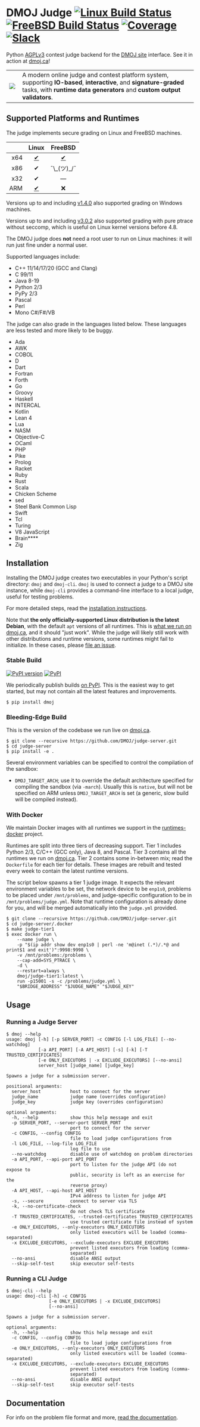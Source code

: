 DMOJ Judge [![Linux Build Status](https://img.shields.io/github/workflow/status/DMOJ/judge-server/build?logo=github)](https://github.com/DMOJ/judge-server/actions?query=workflow%3Abuild) [![FreeBSD Build Status](https://img.shields.io/jenkins/build?jobUrl=https%3A%2F%2Fci.dmoj.ca%2Fview%2FDMOJ%2Fjob%2Fdmoj-judge-freebsd-py3%2F&logo=freebsd)](https://ci.dmoj.ca/view/DMOJ/job/dmoj-judge-freebsd-py3/) [![Coverage](https://img.shields.io/codecov/c/github/DMOJ/judge-server.svg)](https://codecov.io/gh/DMOJ/judge-server) [![Slack](https://slack.dmoj.ca/badge.svg)](https://slack.dmoj.ca)
=====

Python [AGPLv3](LICENSE) contest judge backend for the [DMOJ site](https://github.com/DMOJ/online-judge) interface. See it in action at [dmoj.ca](https://dmoj.ca/)!

<table>
<tr>
<td>
<a href="https://dmoj.ca/">
<img src="https://avatars2.githubusercontent.com/u/6934864?v=3&s=100" align="left"></img>
</a>
</td>
<td>
A modern online judge and contest platform system, supporting <b>IO-based</b>, <b>interactive</b>, and <b>signature-graded</b> tasks,
            with <b>runtime data generators</b> and <b>custom output validators</b>.
</td>
</tr>
</table>

## Supported Platforms and Runtimes

The judge implements secure grading on Linux and FreeBSD machines.

|     | Linux | FreeBSD |
| --: | :---: | :-----: |
| x64 | [✔](https://github.com/DMOJ/judge-server/actions/workflows/build.yml) | [✔](https://ci.dmoj.ca/job/dmoj-judge-freebsd/) |
| x86 | ✔ | ¯\\\_(ツ)\_/¯ |
| x32 | ✔ | &mdash; |
| ARM | [✔](https://github.com/DMOJ/judge-server/actions/workflows/build.yml) | ❌ |

Versions up to and including [v1.4.0](https://github.com/DMOJ/judge-server/releases/tag/v1.4.0) also supported grading on Windows machines.

Versions up to and including [v3.0.2](https://github.com/DMOJ/judge-server/releases/tag/v3.0.2) also supported grading
with pure ptrace without seccomp, which is useful on Linux kernel versions before 4.8.

The DMOJ judge does **not** need a root user to run on Linux machines: it will run just fine under a normal user.

Supported languages include:

* C++ 11/14/17/20 (GCC and Clang)
* C 99/11
* Java 8-19
* Python 2/3
* PyPy 2/3
* Pascal
* Perl
* Mono C#/F#/VB

The judge can also grade in the languages listed below. These languages are less tested and more likely to be buggy.

* Ada
* AWK
* COBOL
* D
* Dart
* Fortran
* Forth
* Go
* Groovy
* Haskell
* INTERCAL
* Kotlin
* Lean 4
* Lua
* NASM
* Objective-C
* OCaml
* PHP
* Pike
* Prolog
* Racket
* Ruby
* Rust
* Scala
* Chicken Scheme
* sed
* Steel Bank Common Lisp
* Swift
* Tcl
* Turing
* V8 JavaScript
* Brain\*\*\*\*
* Zig

## Installation

Installing the DMOJ judge creates two executables in your Python's script directory: `dmoj` and `dmoj-cli`.
`dmoj` is used to connect a judge to a DMOJ site instance, while `dmoj-cli` provides a command-line interface to a
local judge, useful for testing problems.

For more detailed steps, read the [installation instructions](https://docs.dmoj.ca/#/judge/setting_up_a_judge).

Note that **the only officially-supported Linux distribution is the latest Debian**, with the default `apt` versions of all runtimes. This is [what we run on dmoj.ca](https://dmoj.ca/runtimes/matrix/), and it should "just work". While the judge will likely still work with other distributions and runtime versions, some runtimes might fail to initialize. In these cases, please [file an issue](https://github.com/DMOJ/judge-server/issues).

### Stable Build

[![PyPI version](https://badge.fury.io/py/dmoj.svg)](https://pypi.python.org/pypi/dmoj)
[![PyPI](https://img.shields.io/pypi/pyversions/dmoj.svg)](https://pypi.python.org/pypi/dmoj)

We periodically publish builds [on PyPI](https://pypi.python.org/pypi/dmoj). This is the easiest way to get started,
but may not contain all the latest features and improvements.

```
$ pip install dmoj
```

### Bleeding-Edge Build

This is the version of the codebase we run live on [dmoj.ca](https://dmoj.ca/).

```
$ git clone --recursive https://github.com/DMOJ/judge-server.git
$ cd judge-server
$ pip install -e .
```

Several environment variables can be specified to control the compilation of the sandbox:

* `DMOJ_TARGET_ARCH`; use it to override the default architecture specified for compiling the sandbox (via `-march`).
   Usually this is `native`, but will not be specified on ARM unless `DMOJ_TARGET_ARCH` is set (a generic, slow build will be compiled instead).

### With Docker

We maintain Docker images with all runtimes we support in the [runtimes-docker](https://github.com/DMOJ/runtimes-docker) project.

Runtimes are split into three tiers of decreasing support. Tier 1 includes
Python 2/3, C/C++ (GCC only), Java 8, and Pascal. Tier 3 contains all the
runtimes we run on [dmoj.ca](https://dmoj.ca/). Tier 2 contains some in-between
mix; read the `Dockerfile` for each tier for details. These images are rebuilt
and tested every week to contain the latest runtime versions.

The script below spawns a tier 1 judge image. It expects the relevant
environment variables to be set, the network device to be `enp1s0`, problems
to be placed under `/mnt/problems`, and judge-specific configuration to be in
`/mnt/problems/judge.yml`. Note that runtime configuration is already done for you,
and will be merged automatically into the `judge.yml` provided.

```
$ git clone --recursive https://github.com/DMOJ/judge-server.git
$ cd judge-server/.docker
$ make judge-tier1
$ exec docker run \
    --name judge \
    -p "$(ip addr show dev enp1s0 | perl -ne 'm@inet (.*)/.*@ and print$1 and exit')":9998:9998 \
    -v /mnt/problems:/problems \
    --cap-add=SYS_PTRACE \
    -d \
    --restart=always \
    dmoj/judge-tier1:latest \
    run -p15001 -s -c /problems/judge.yml \
    "$BRIDGE_ADDRESS" "$JUDGE_NAME" "$JUDGE_KEY"
```

## Usage

### Running a Judge Server

```
$ dmoj --help
usage: dmoj [-h] [-p SERVER_PORT] -c CONFIG [-l LOG_FILE] [--no-watchdog]
            [-a API_PORT] [-A API_HOST] [-s] [-k] [-T TRUSTED_CERTIFICATES]
            [-e ONLY_EXECUTORS | -x EXCLUDE_EXECUTORS] [--no-ansi]
            server_host [judge_name] [judge_key]

Spawns a judge for a submission server.

positional arguments:
  server_host           host to connect for the server
  judge_name            judge name (overrides configuration)
  judge_key             judge key (overrides configuration)

optional arguments:
  -h, --help            show this help message and exit
  -p SERVER_PORT, --server-port SERVER_PORT
                        port to connect for the server
  -c CONFIG, --config CONFIG
                        file to load judge configurations from
  -l LOG_FILE, --log-file LOG_FILE
                        log file to use
  --no-watchdog         disable use of watchdog on problem directories
  -a API_PORT, --api-port API_PORT
                        port to listen for the judge API (do not expose to
                        public, security is left as an exercise for the
                        reverse proxy)
  -A API_HOST, --api-host API_HOST
                        IPv4 address to listen for judge API
  -s, --secure          connect to server via TLS
  -k, --no-certificate-check
                        do not check TLS certificate
  -T TRUSTED_CERTIFICATES, --trusted-certificates TRUSTED_CERTIFICATES
                        use trusted certificate file instead of system
  -e ONLY_EXECUTORS, --only-executors ONLY_EXECUTORS
                        only listed executors will be loaded (comma-separated)
  -x EXCLUDE_EXECUTORS, --exclude-executors EXCLUDE_EXECUTORS
                        prevent listed executors from loading (comma-
                        separated)
  --no-ansi             disable ANSI output
  --skip-self-test      skip executor self-tests
```

### Running a CLI Judge

```
$ dmoj-cli --help
usage: dmoj-cli [-h] -c CONFIG
                [-e ONLY_EXECUTORS | -x EXCLUDE_EXECUTORS]
                [--no-ansi]

Spawns a judge for a submission server.

optional arguments:
  -h, --help            show this help message and exit
  -c CONFIG, --config CONFIG
                        file to load judge configurations from
  -e ONLY_EXECUTORS, --only-executors ONLY_EXECUTORS
                        only listed executors will be loaded (comma-separated)
  -x EXCLUDE_EXECUTORS, --exclude-executors EXCLUDE_EXECUTORS
                        prevent listed executors from loading (comma-
                        separated)
  --no-ansi             disable ANSI output
  --skip-self-test      skip executor self-tests
```

## Documentation

For info on the problem file format and more, [read the documentation](https://docs.dmoj.ca).
